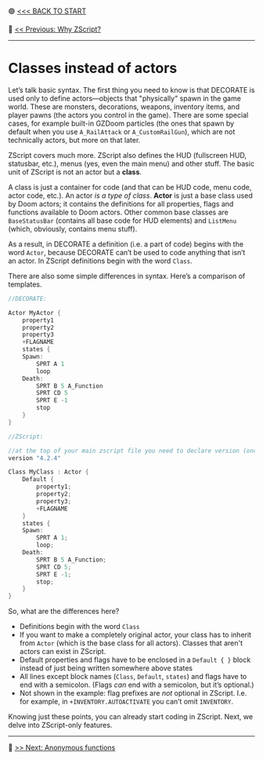 🟢 [<<< BACK TO START](README.md)

🔵 [<< Previous: Why ZScript?](Why_ZScript.md)

------

# Classes instead of actors

Let’s talk basic syntax. The first thing you need to know is that DECORATE is used only to define actors—objects that "physically" spawn in the game world. These are monsters, decorations, weapons, inventory items, and player pawns (the actors you control in the game). There are some special cases, for example built-in GZDoom particles (the ones that spawn by default when you use `A_RailAttack` or `A_CustomRailGun`), which are not technically actors, but more on that later.

ZScript covers much more. ZScript also defines the HUD (fullscreen HUD, statusbar, etc.), menus (yes, even the main menu) and other stuff. The basic unit of ZScript is not an actor but a **class**.

A class is just a container for code (and that can be HUD code, menu code, actor code, etc.). An actor *is a type of class*. **Actor** is just a base class used by Doom actors; it contains the definitions for all properties, flags and functions available to Doom actors. Other common base classes are `BaseStatusBar` (contains all base code for HUD elements) and `ListMenu` (which, obviously, contains menu stuff).

As a result, in DECORATE a definition (i.e. a part of code) begins with the word `Actor`, because DECORATE can’t be used to code anything that isn’t an actor. In ZScript definitions begin with the word `Class`.

There are also some simple differences in syntax. Here’s a comparison of templates.

```csharp
//DECORATE:

Actor MyActor {
	property1
	property2
	property3
	+FLAGNAME
	states {
	Spawn:
		SPRT A 1
		loop
	Death:
		SPRT B 5 A_Function
		SPRT CD 5
		SPRT E -1
		stop
    }
}
```

```csharp
//ZScript:

//at the top of your main zscript file you need to declare version (once)
version "4.2.4" 

Class MyClass : Actor {
	Default {
		property1;
		property2;
		property3;
		+FLAGNAME
	}
	states {
	Spawn:
		SPRT A 1;
		loop;
	Death:
		SPRT B 5 A_Function;
		SPRT CD 5;
		SPRT E -1;
		stop;
	}
}
```

[^Note]: In case you don’t know, this is called pseudocode and it’s widely used as examples in programming manuals as well as by people. Pseudocode is a code that represents the way actual code would look but does not contain actual functions, properties, etc.



So, what are the differences here?

- Definitions begin with the word `Class`
- If you want to make a completely original actor, your class has to inherit from `Actor` (which is the base class for all actors). Classes that aren't actors can exist in ZScript.
- Default properties and flags have to be enclosed in a `Default { }` block instead of just being written somewhere above states
- All lines except block names (`Class`, `Default`, `states`) and flags have to end with a semicolon. (Flags *can* end with a semicolon, but it’s optional.)
- Not shown in the example: flag prefixes are *not* optional in ZScript. I.e. for example, in `+INVENTORY.AUTOACTIVATE` you can’t omit `INVENTORY`.

Knowing just these points, you can already start coding in ZScript. Next, we delve into ZScript-only features.

------

🔵 [>> Next: Anonymous functions](Anonymous_functions.md)


